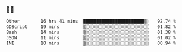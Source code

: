 ### 👨‍💻

<!--START_SECTION:waka-->

```txt
Other        16 hrs 41 mins  ███████████████████████▒░   92.74 %
GDScript     19 mins         ▒░░░░░░░░░░░░░░░░░░░░░░░░   01.82 %
Bash         14 mins         ▒░░░░░░░░░░░░░░░░░░░░░░░░   01.38 %
JSON         11 mins         ▒░░░░░░░░░░░░░░░░░░░░░░░░   01.02 %
INI          10 mins         ▒░░░░░░░░░░░░░░░░░░░░░░░░   00.94 %
```

<!--END_SECTION:waka-->
